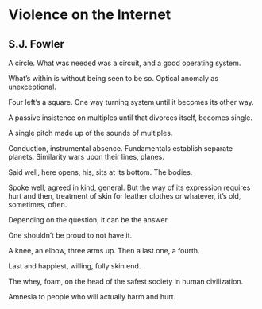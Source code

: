 # Violence on the Internet
## S.J. Fowler
A circle.
What was needed was a circuit,
and a good operating system.

What’s within is without being seen
to be so.
Optical anomaly as unexceptional.

Four left’s a square.
One way turning system
until it becomes its other way.

A passive insistence on multiples
until that divorces itself,
becomes single.

A single pitch made up of the
sounds of multiples.

Conduction, instrumental absence.
Fundamentals establish separate
planets.
Similarity wars upon their lines,
planes.

Said well, here opens, his, sits
at its bottom.
The bodies.

Spoke well, agreed in kind, general.
But the way of its expression
requires hurt and then, treatment
of skin for leather clothes or whatever,
it’s old, sometimes, often.

Depending on the question, it can be
the answer.

One shouldn’t be proud to not
have it.

A knee, an elbow, three arms up.
Then a last one, a fourth.

Last and happiest, willing, fully
skin end.

The whey, foam, on the head
of the safest society in human
civilization.

Amnesia to people
who will actually
harm and hurt.
